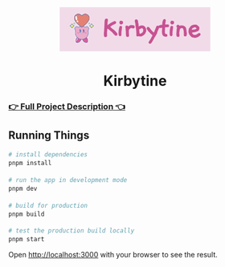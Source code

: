 <p align="center">
  <a href="https://kirbytine.vercel.app/">
    <img alt="Kirbytine Logo" src="./app/images/banner-logo.png" width="300" />
  </a>
</p>
<h1 align="center">
  Kirbytine
</h1>

### [👉 Full Project Description 👈](https://jessekuntz.github.io/kirbytine.html)

## Running Things

```bash
# install dependencies
pnpm install

# run the app in development mode
pnpm dev

# build for production
pnpm build

# test the production build locally
pnpm start
```

Open [http://localhost:3000](http://localhost:3000) with your browser to see the result.
